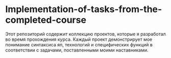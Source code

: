 # Implementation-of-tasks-from-the-completed-course

Этот репозиторий содержит коллекцию проектов, которые я разработал во время прохождения курса. Каждый проект демонстрирует мое понимание синтаксиса яп, технологий и специфических функций в соответствии с задачами, поставленными моими наставниками.
